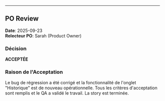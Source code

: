 ---

## PO Review

**Date**: 2025-09-23  
**Relecteur PO**: Sarah (Product Owner)

### Décision
**ACCEPTÉE**

### Raison de l'Acceptation
Le bug de régression a été corrigé et la fonctionnalité de l'onglet "Historique" est de nouveau opérationnelle. Tous les critères d'acceptation sont remplis et le QA a validé le travail. La story est terminée.